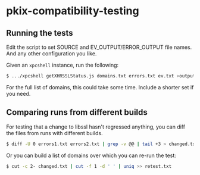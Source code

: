 # pkix-compatibility-testing

## Running the tests

Edit the script to set SOURCE and EV_OUTPUT/ERROR_OUTPUT file names.  And any
other configuration you like.

Given an `xpcshell` instance, run the following:
```sh
$ .../xpcshell getXHRSSLStatus.js domains.txt errors.txt ev.txt >output.txt 2>errors.txt
```

For the full list of domains, this could take some time.  Include a shorter set
if you need.

## Comparing runs from different builds

For testing that a change to libssl hasn't regressed anything, you can diff the
files from runs with different builds.
```sh
$ diff -U 0 errors1.txt errors2.txt | grep -v @@ | tail +3 > changed.txt
```

Or you can build a list of domains over which you can re-run the test:
```sh
$ cut -c 2- changed.txt | cut -f 1 -d ' ' | uniq >> retest.txt
```
